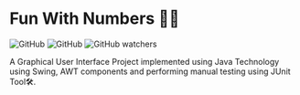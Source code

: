 # Fun With Numbers 🔢🧒

![GitHub](https://img.shields.io/github/license/piyush26c/Manual-Testing-Project?color=bright%20green) ![GitHub](https://img.shields.io/github/stars/piyush26c/Manual-Testing-Project?color=bright%20green)  ![GitHub watchers](https://img.shields.io/github/watchers/badges/shields.svg?style=flat&logo=github&label=Watch)

A Graphical User Interface Project implemented using Java Technology using Swing, AWT components and performing manual testing using JUnit Tool🛠.
